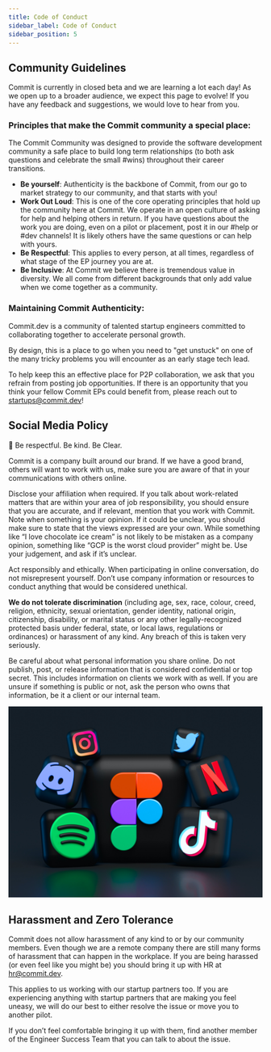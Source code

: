 ```yaml
---
title: Code of Conduct
sidebar_label: Code of Conduct
sidebar_position: 5
---
```


## Community Guidelines

Commit is currently in closed beta and we are learning a lot each day! As we open up to a broader audience, we expect this page to evolve! If you have any feedback and suggestions, we would love to hear from you.

### Principles that make the Commit community a special place:

The Commit Community was designed to provide the software development community a safe place to build long term relationships (to both ask questions and celebrate the small #wins) throughout their career transitions.

- **Be yourself**: Authenticity is the backbone of Commit, from our go to market strategy to our community, and that starts with you!
- **Work Out Loud**: This is one of the core operating principles that hold up the community here at Commit. We operate in an open culture of asking for help and helping others in return. If you have questions about the work you are doing, even on a pilot or placement, post it in our #help or #dev channels! It is likely others have the same questions or can help with yours.
- **Be Respectful**: This applies to every person, at all times, regardless of what stage of the EP journey you are at.
- **Be Inclusive**: At Commit we believe there is tremendous value in diversity. We all come from different backgrounds that only add value when we come together as a community.

### Maintaining Commit Authenticity:

Commit.dev is a community of talented startup engineers committed to collaborating together to accelerate personal growth.

By design, this is a place to go when you need to "get unstuck" on one of the many tricky problems you will encounter as an early stage tech lead.

To help keep this an effective place for P2P collaboration, we ask that you refrain from posting job opportunities. If there is an opportunity that you think your fellow Commit EPs could benefit from, please reach out to startups@commit.dev!

## Social Media Policy

💬 Be respectful. Be kind. Be Clear.

Commit is a company built around our brand. If we have a good brand, others will want to work with us, make sure you are aware of that in your communications with others online.

Disclose your affiliation when required. If you talk about work-related matters that are within your area of job responsibility, you should ensure that you are accurate, and if relevant, mention that you work with Commit. Note when something is your opinion. If it could be unclear, you should make sure to state that the views expressed are your own. While something like “I love chocolate ice cream” is not likely to be mistaken as a company opinion, something like “GCP is the worst cloud provider” might be. Use your judgement, and ask if it’s unclear.

Act responsibly and ethically. When participating in online conversation, do not misrepresent yourself. Don’t use company information or resources to conduct anything that would be considered unethical.

**We do not tolerate discrimination** (including age, sex, race, colour, creed, religion, ethnicity, sexual orientation, gender identity, national origin, citizenship, disability, or marital status or any other legally-recognized protected basis under federal, state, or local laws, regulations or ordinances) or harassment of any kind. Any breach of this is taken very seriously.

Be careful about what personal information you share online. Do not publish, post, or release information that is considered confidential or top secret. This includes information on clients we work with as well. If you are unsure if something is public or not, ask the person who owns that information, be it a client or our internal team.

![Social Media](./socialmedia.jpg)

## Harassment and Zero Tolerance

Commit does not allow harassment of any kind to or by our community members. Even though we are a remote company there are still many forms of harassment that can happen in the workplace. If you are being harassed (or even feel like you might be) you should bring it up with HR at hr@commit.dev.

This applies to us working with our startup partners too. If you are experiencing anything with startup partners that are making you feel uneasy, we will do our best to either resolve the issue or move you to another pilot.

If you don’t feel comfortable bringing it up with them, find another member of the Engineer Success Team that you can talk to about the issue.
